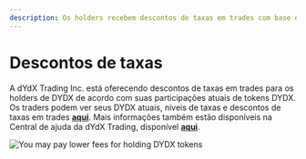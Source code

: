 ```yaml
---
description: Os holders recebem descontos de taxas em trades com base em suas participações atuais
---
```


# Descontos de taxas

A dYdX Trading Inc. está oferecendo descontos de taxas em trades para os holders de DYDX de acordo com suas participações atuais de tokens DYDX. Os traders podem ver seus DYDX atuais, níveis de taxas e descontos de taxas em trades [**aqui**](https://trade.dydx.exchange/portfolio/fees). Mais informações também estão disponíveis na Central de ajuda da dYdX Trading, disponível [**aqui**](https://help.dydx.exchange/en/articles/4798040-perpetual-trade-fees).

![You may pay lower fees for holding DYDX tokens](<.. /.gitbook/assets/image (89).png>)
